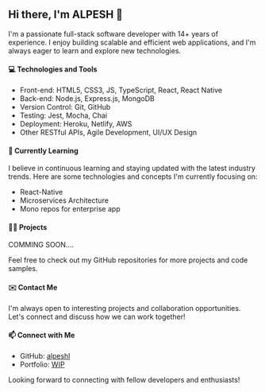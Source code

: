 ## Hi there, I'm ALPESH 👋

I'm a passionate full-stack software developer with 14+ years of experience. I enjoy building scalable and efficient web applications, and I'm always eager to learn and explore new technologies.

#### 💻 Technologies and Tools

- Front-end: HTML5, CSS3, JS, TypeScript, React, React Native
- Back-end: Node.js, Express.js, MongoDB
- Version Control: Git, GitHub
- Testing: Jest, Mocha, Chai
- Deployment: Heroku, Netlify, AWS
- Other RESTful APIs, Agile Development, UI/UX Design

#### 🌱 Currently Learning

I believe in continuous learning and staying updated with the latest industry trends. Here are some technologies and concepts I'm currently focusing on:

- React-Native
- Microservices Architecture
- Mono repos for enterprise app

#### 👨‍💻 Projects

COMMING SOON....

Feel free to check out my GitHub repositories for more projects and code samples.

#### ✉️ Contact Me

I'm always open to interesting projects and collaboration opportunities. Let's connect and discuss how we can work together!

#### 📫 Connect with Me

- GitHub: [alpeshl](https://github.com/alpeshl)
- Portfolio: [WIP](void(0))

Looking forward to connecting with fellow developers and enthusiasts!

